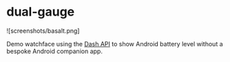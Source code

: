 # dual-gauge

![screenshots/basalt.png]

Demo watchface using the [Dash API](https://github.com/C-D-Lewis/dash-api) to
show Android battery level without a bespoke Android companion app.
